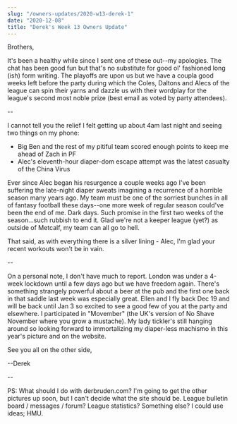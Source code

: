 ```yaml
---
slug: "/owners-updates/2020-w13-derek-1"
date: "2020-12-08"
title: "Derek's Week 13 Owners Update"
---
```


Brothers,

It's been a healthy while since I sent one of these out--my apologies. The chat has been good fun but that's no substitute for good ol' fashioned long (ish) form writing. The playoffs are upon us but we have a coupla good weeks left before the party during which the Coles, Daltons and Alecs of the league can spin their yarns and dazzle us with their wordplay for the league's second most noble prize (best email as voted by party attendees).

--

I cannot tell you the relief I felt getting up about 4am last night and seeing two things on my phone:

- Big Ben and the rest of my pitiful team scored enough points to keep me ahead of Zach in PF
- Alec's eleventh-hour diaper-dom escape attempt was the latest casualty of the China Virus

Ever since Alec began his resurgence a couple weeks ago I've been suffering the late-night diaper sweats imagining a recurrence of a horrible season many years ago. My team must be one of the sorriest bunches in all of fantasy football these days--one more week of regular season could've been the end of me. Dark days. Such promise in the first two weeks of the season...such rubbish to end it. Glad we're not a keeper league (yet?) as outside of Metcalf, my team can all go to hell.

That said, as with everything there is a silver lining - Alec, I'm glad your recent workouts won't be in vain.

--

On a personal note, I don't have much to report. London was under a 4-week lockdown until a few days ago but we have freedom again. There's something strangely powerful about a beer at the pub and the first one back in that saddle last week was especially great. Ellen and I fly back Dec 19 and will be back until Jan 3 so excited to see a good few of you at the party and elsewhere. I participated in "Movember" (the UK's version of No Shave November where you grow a mustache). My lady tickler's still hanging around so looking forward to immortalizing my diaper-less machismo in this year's picture and on the website.

See you all on the other side,

--Derek

--

PS: What should I do with derbruden.com? I'm going to get the other pictures up soon, but I can't decide what the site should be. League bulletin board / messages / forum? League statistics? Something else? I could use ideas; HMU.
